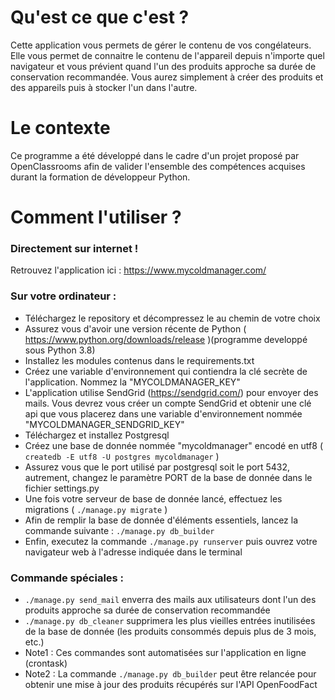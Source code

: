 # Qu'est ce que c'est ?
Cette application vous permets de gérer le contenu de vos congélateurs. Elle vous permet de connaitre le contenu de l'appareil depuis n'importe quel navigateur et vous prévient quand l'un des produits approche sa durée de conservation recommandée.
Vous aurez simplement à créer des produits et des appareils puis à stocker l'un dans l'autre.

# Le contexte
Ce programme a été développé dans le cadre d'un projet proposé par OpenClassrooms afin de valider l'ensemble des compétences acquises durant la formation de développeur Python.

# Comment l'utiliser ?
### Directement sur internet !
Retrouvez l'application ici : https://www.mycoldmanager.com/

### Sur votre ordinateur :
  * Téléchargez le repository et décompressez le au chemin de votre choix
  * Assurez vous d'avoir une version récente de Python ( https://www.python.org/downloads/release )(programme developpé sous Python 3.8)
  * Installez les modules contenus dans le requirements.txt
  * Créez une variable d'environnement qui contiendra la clé secrète de l'application. Nommez la "MYCOLDMANAGER_KEY"
  * L'application utilise SendGrid (https://sendgrid.com/) pour envoyer des mails. Vous devrez vous créer un compte SendGrid et obtenir une clé api que vous placerez dans une variable d'environnement nommée "MYCOLDMANAGER_SENDGRID_KEY"
  * Téléchargez et installez Postgresql
  * Créez une base de donnée nommée "mycoldmanager" encodé en utf8 ( ```createdb -E utf8 -U postgres mycoldmanager``` )
  * Assurez vous que le port utilisé par postgresql soit le port 5432, autrement, changez le paramètre PORT de la base de donnée dans le fichier settings.py
  * Une fois votre serveur de base de donnée lancé, effectuez les migrations ( ```./manage.py migrate``` )
  * Afin de remplir la base de donnée d'éléments essentiels, lancez la commande suivante : ```./manage.py db_builder```
  * Enfin, executez la commande ```./manage.py runserver``` puis ouvrez votre navigateur web à l'adresse indiquée dans le terminal

  ### Commande spéciales :
  * ```./manage.py send_mail``` enverra des mails aux utilisateurs dont l'un des produits approche sa durée de conservation recommandée
  * ```./manage.py db_cleaner``` supprimera les plus vieilles entrées inutilisées de la base de donnée (les produits consommés depuis plus de 3 mois, etc.)
  * Note1 : Ces commandes sont automatisées sur l'application en ligne (crontask)
  * Note2 : La commande ```./manage.py db_builder``` peut être relancée pour obtenir une mise à jour des produits récupérés sur l'API OpenFoodFact